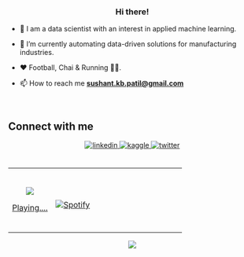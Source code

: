 <!-- <div align="center">
<img src="https://github.com/sush4nt/sush4nt/blob/main/daftpunktocat-guy%20(2).gif" align="center" style="width: 100%" />
</div>   -->
  

### <div align="center">Hi there! </div>  
  

- 🔭 I am a data scientist with an interest in applied machine learning.   

- 🌱 I’m currently automating data-driven solutions for manufacturing industries. 

- ❤️ Football, Chai & Running 🏃‍♂️.  

- 📫 How to reach me **sushant.kb.patil@gmail.com**  

<br/>  


## Connect with me  
<div align="center">

<a href="https://www.linkedin.com/in/sush4nt/" target="_blank">
<img src=https://img.shields.io/badge/linkedin-%231E77B5.svg?&style=for-the-badge&logo=linkedin&logoColor=white alt=linkedin style="margin-bottom: 5px;" />
</a>
<a href="https://www.kaggle.com/sushantpatil04" target="_blank">
<img src=https://img.shields.io/badge/kaggle-%2344BAE8.svg?&style=for-the-badge&logo=kaggle&logoColor=white alt=kaggle style="margin-bottom: 5px;" />
</a>
<a href="https://twitter.com/sush4ntpatil" target="_blank">
<img src=https://img.shields.io/badge/twitter-%2300acee.svg?&style=for-the-badge&logo=twitter&logoColor=white alt=twitter style="margin-bottom: 5px;" />
</a>  
</div>  
  
<br/>  


<table width="100%"> 
  <tr>
  <td width="25%">
&nbsp;<p align="center"><a href="https://open.spotify.com/user/4p1rc1eywsgsrzdjy8udt5706"><img src="https://img.shields.io/badge/Spotify-1ED760?style=for-the-badge&logo=spotify&logoColor=white"><br>
      </p>
      <p align="center">Playing....<br><br></p>


  </td>
  <td width="75%">


&nbsp; <br> [![Spotify](https://my-spotify-recently-played-test.vercel.app/api/spotify?background_color=0d1117&border_color=ffffff)](https://open.spotify.com/user/4p1rc1eywsgsrzdjy8udt5706)
</table>

<div align="center">
<img src="https://komarev.com/ghpvc/?username=sush4nt&&style=flat-square" align="center" />
</div>  
